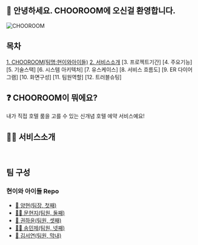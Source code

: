 ## 🙌 안녕하세요. CHOOROOM에 오신걸 환영합니다.
![CHOOROOM](/assets/readme/CHOOROOMLOGO.png)
## 목차
[1. CHOOROOM(팀명:현이와아이들)](#CHOOROOM이-뭐에요?)
[2. 서비스소개](#서비스소개)
[3. 프로젝트기간]
[4. 주요기능]
[5. 기술스택]
[6. 시스템 아키텍처]
[7. 유스케이스]
[8. 서비스 흐름도]
[9. ER 다이어그램]
[10. 화면구성]
[11. 팀원역할]
[12. 트러블슈팅]

## ❓ CHOOROOM이 뭐에요?
내가 직접 호텔 룸을 고를 수 있는 신개념 호텔 에약 서비스예요!

## 🙋‍♀️ 서비스소개

<br>   

## 팀 구성
### 현이와 아이들 Repo
- [🙇 양현(팀장, 첫째)](https://github.com/WhoingYang)
- [🙇‍♀️️ 문현지(팀원, 둘째)](https://github.com/Moonhyunjiii)
- [🚗 권하윤(팀원, 셋째)](https://github.com/HayunKwon)
- [🙋‍♂️ 송민제(팀원, 넷째)](https://github.com/olaf-01)
- [🚗 김서연(팀원, 막내)](https://github.com/tweety27)
